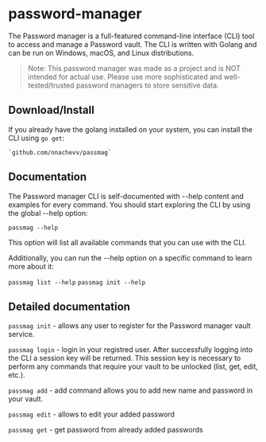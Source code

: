 # password-manager

The Password manager is a full-featured command-line interface (CLI) tool to access and manage a Password vault. The CLI is written with Golang and can be run on Windows, macOS, and Linux distributions.


>Note: This password manager was made as a project and is NOT intended for actual use. Please use more sophisticated and well-tested/trusted password managers to store sensitive data.


## Download/Install
If you already have the golang installed on your system, you can install the CLI using `go get`:

    `github.com/nnachevv/passmag`



## Documentation
The Password manager CLI is self-documented with --help content and examples for every command. You should start exploring the CLI by using the global --help option:

`passmag --help`

This option will list all available commands that you can use with the CLI.

Additionally, you can run the --help option on a specific command to learn more about it:

`passmag list --help`
`passmag init --help`

## Detailed documentation

`passmag init` - allows any user to register for the Password manager vault service.

`passmag login` - login in your registred user.  After successfully logging into the CLI a session key will be returned. This session key is necessary to perform any commands that require your vault to be unlocked (list, get, edit, etc.).

`passmag add` - add command allows you to add new name and password in your vault.

`passmag edit` - allows to edit your added password

`passmag get` - get password from already added passwords

